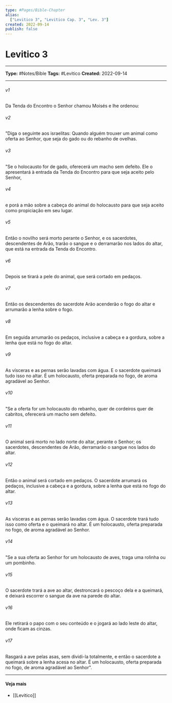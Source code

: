 ```yaml
---
type: #Pages/Bible-Chapter
alias:
  ["Levitico 3", "Levitico Cap. 3", "Lev. 3"]
created: 2022-09-14
publish: false
---
```


# Levitico 3

---

**Type:** #Notes/Bible
**Tags:** #Levitico
**Created:** 2022-09-14

---

###### v1
Da Tenda do Encontro o Senhor chamou Moisés e lhe ordenou:
###### v2
"Diga o seguinte aos israelitas: Quando alguém trouxer um animal como oferta ao Senhor, que seja do gado ou do rebanho de ovelhas.
###### v3
"Se o holocausto for de gado, oferecerá um macho sem defeito. Ele o apresentará à entrada da Tenda do Encontro para que seja aceito pelo Senhor,
###### v4
e porá a mão sobre a cabeça do animal do holocausto para que seja aceito como propiciação em seu lugar.
###### v5
Então o novilho será morto perante o Senhor, e os sacerdotes, descendentes de Arão, trarão o sangue e o derramarão nos lados do altar, que está na entrada da Tenda do Encontro.
###### v6
Depois se tirará a pele do animal, que será cortado em pedaços.
###### v7
Então os descendentes do sacerdote Arão acenderão o fogo do altar e arrumarão a lenha sobre o fogo.
###### v8
Em seguida arrumarão os pedaços, inclusive a cabeça e a gordura, sobre a lenha que está no fogo do altar.
###### v9
As vísceras e as pernas serão lavadas com água. E o sacerdote queimará tudo isso no altar. É um holocausto, oferta preparada no fogo, de aroma agradável ao Senhor.
###### v10
"Se a oferta for um holocausto do rebanho, quer de cordeiros quer de cabritos, oferecerá um macho sem defeito.
###### v11
O animal será morto no lado norte do altar, perante o Senhor; os sacerdotes, descendentes de Arão, derramarão o sangue nos lados do altar.
###### v12
Então o animal será cortado em pedaços. O sacerdote arrumará os pedaços, inclusive a cabeça e a gordura, sobre a lenha que está no fogo do altar.
###### v13
As vísceras e as pernas serão lavadas com água. O sacerdote trará tudo isso como oferta e o queimará no altar. É um holocausto, oferta preparada no fogo, de aroma agradável ao Senhor.
###### v14
"Se a sua oferta ao Senhor for um holocausto de aves, traga uma rolinha ou um pombinho.
###### v15
O sacerdote trará a ave ao altar, destroncará o pescoço dela e a queimará, e deixará escorrer o sangue da ave na parede do altar.
###### v16
Ele retirará o papo com o seu conteúdo e o jogará ao lado leste do altar, onde ficam as cinzas.
###### v17
Rasgará a ave pelas asas, sem dividi-la totalmente, e então o sacerdote a queimará sobre a lenha acesa no altar. É um holocausto, oferta preparada no fogo, de aroma agradável ao Senhor".


---

#### Veja mais

- [[Levitico]]
